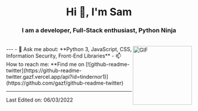 <h1 align="center">Hi 👋, I'm Sam</h1>
<h3 align="center">I am a developer, Full-Stack enthusiast, Python Ninja</h3>
</br>
<img align="right" alt="GIF" height="160px" src="https://media.giphy.com/media/du3J3cXyzhj75IOgvA/giphy.gif" />
---
- 💬 Ask me about: **Python 3, JavaScript, CSS, Information Security, Front-End Libraries**
- 📫 How to reach me: **Find me on 
[![github-readme-twitter](https://github-readme-twitter.gazf.vercel.app/api?id=tindernor1)](https://github.com/gazf/github-readme-twitter)

-----

Last Edited on: 06/03/2022
